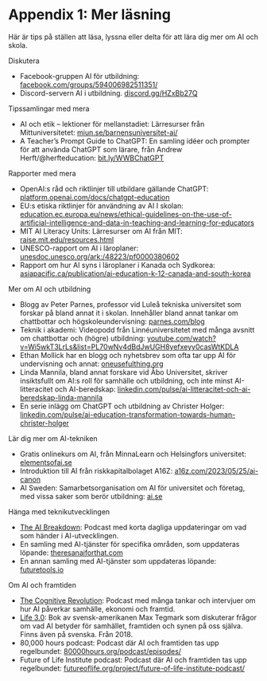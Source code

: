 # Appendix 1: Mer läsning
Här är tips på ställen att läsa, lyssna eller delta för att lära dig mer om AI och skola.

Diskutera
* Facebook-gruppen AI för utbildning: [facebook.com/groups/594006982511351/][1]
* Discord-servern AI i utbildning. [discord.gg/HZxBb27Q][2]

Tipssamlingar med mera
* AI och etik – lektioner för mellanstadiet: Lärresurser från Mittuniversitetet: [miun.se/barnensuniversitet-ai/][3]
* A Teacher’s Prompt Guide to ChatGPT: En samling idéer och prompter för att använda ChatGPT som lärare, från Andrew Herft/@herfteducation: [bit.ly/WWBChatGPT][4]

Rapporter med mera
 * OpenAI:s råd och riktlinjer till utbildare gällande ChatGPT: [platform.openai.com/docs/chatgpt-education][5]
* EU:s etiska riktlinjer för användning av AI I skolan: [education.ec.europa.eu/news/ethical-guidelines-on-the-use-of-artificial-intelligence-and-data-in-teaching-and-learning-for-educators][6]
 * MIT AI Literacy Units: Lärresurser om AI från MIT: [raise.mit.edu/resources.html][7]
* UNESCO-rapport om AI i läroplaner: [unesdoc.unesco.org/ark:/48223/pf0000380602][8]
* Rapport om hur AI syns i läroplaner i Kanada och Sydkorea: [asiapacific.ca/publication/ai-education-k-12-canada-and-south-korea][9]

Mer om AI och utbildning
* Blogg av Peter Parnes, professor vid Luleå tekniska universitet som forskar på bland annat it i skolan. Innehåller bland annat tankar om chattbottar och högskoleundervisning: [parnes.com/blog][10]
* Teknik i akademi: Videopodd från Linnéuniversitetet med många avsnitt om chattbottar och (högre) utbildning: [youtube.com/watch?v=Wi5wkT3LrLs&list=PL70wNv4dBdJwUGH8yefxeyy0casWtKDLA][11]
* Ethan Mollick har en blogg och nyhetsbrev som ofta tar upp AI för undervisning och annat: [oneusefulthing.org][12]
* Linda Mannila, bland annat forskare vid Åbo Universitet, skriver insiktsfullt om AI:s roll för samhälle och utbildning, och inte minst AI-litteracitet och AI-beredskap: [linkedin.com/pulse/ai-litteracitet-och-ai-beredskap-linda-mannila][13]
* En serie inlägg om ChatGPT och utbildning av Christer Holger: [linkedin.com/pulse/ai-education-transformation-towards-human-christer-holger][14]

Lär dig mer om AI-tekniken
* Gratis onlinekurs om AI, från MinnaLearn och Helsingfors universitet: [elementsofai.se][15]
* Introduktion till AI från riskkapitalbolaget A16Z: [a16z.com/2023/05/25/ai-canon][16]
* AI Sweden: Samarbetsorganisation om AI för universitet och företag, med vissa saker som berör utbildning: [ai.se][17]

Hänga med teknikutvecklingen
* [The AI Breakdown][18]: Podcast med korta dagliga uppdateringar om vad som händer i AI-utvecklingen.
* En samling med AI-tjänster för specifika områden, som uppdateras löpande: [theresanaiforthat.com][19]
* En annan samling med AI-tjänster som uppdateras löpande: [futuretools.io][20]

Om AI och framtiden
* [The Cognitive Revolution][21]: Podcast med många tankar och intervjuer om hur AI påverkar samhälle, ekonomi och framtid.
* [Life 3.0][22]: Bok av svensk-amerikanen Max Tegmark som diskuterar frågor om vad AI betyder för samhället, framtiden och synen på oss själva. Finns även på svenska. Från 2018.
* 80,000 hours podcast: Podcast där AI och framtiden tas upp regelbundet: [80000hours.org/podcast/episodes/][23]
* Future of Life Institute podcast: Podcast där AI och framtiden tas upp regelbundet: [futureoflife.org/project/future-of-life-institute-podcast/][24]

[1]:	https://www.facebook.com/groups/594006982511351/
[2]:	https://discord.gg/HZxBb27Q "AI i utbildning"
[3]:	https://www.miun.se/barnensuniversitet-ai/
[4]:	https://bit.ly/WWBChatGPT
[5]:	https://platform.openai.com/docs/chatgpt-education
[6]:	https://education.ec.europa.eu/news/ethical-guidelines-on-the-use-of-artificial-intelligence-and-data-in-teaching-and-learning-for-educators
[7]:	https://raise.mit.edu/resources.html
[8]:	https://unesdoc.unesco.org/ark:/48223/pf0000380602
[9]:	https://www.asiapacific.ca/publication/ai-education-k-12-canada-and-south-korea
[10]:	http://www.parnes.com/blog/
[11]:	https://www.youtube.com/watch?v=Wi5wkT3LrLs&list=PL70wNv4dBdJwUGH8yefxeyy0casWtKDLA
[12]:	https://www.oneusefulthing.org/ "One Useful Thing"
[13]:	https://www.linkedin.com/pulse/ai-litteracitet-och-ai-beredskap-linda-mannila/ "AI-litteracitet och AI-beredskap"
[14]:	https://www.linkedin.com/pulse/ai-education-transformation-towards-human-christer-holger/
[15]:	https://www.elementsofai.se/
[16]:	https://a16z.com/2023/05/25/ai-canon "AI Canon"
[17]:	https://www.ai.se/en
[18]:	https://g.co/kgs/5zmJ3f "The AI Breakdown"
[19]:	https://theresanaiforthat.com/
[20]:	https://www.futuretools.io/ "Future Tools"
[21]:	https://www.cognitiverevolution.ai/
[22]:	https://en.wikipedia.org/wiki/Life_3.0
[23]:	https://80000hours.org/podcast/episodes/
[24]:	https://futureoflife.org/project/future-of-life-institute-podcast/